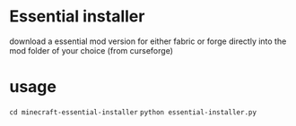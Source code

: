 # Essential installer
download a essential mod version for either fabric or forge directly into the mod folder of your choice (from curseforge)


# usage
`cd minecraft-essential-installer`
`python essential-installer.py`
